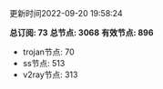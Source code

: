 更新时间2022-09-20 19:58:24

**总订阅: 73**
**总节点: 3068**
**有效节点: 896**
- trojan节点: 70
- ss节点: 513
- v2ray节点: 313
